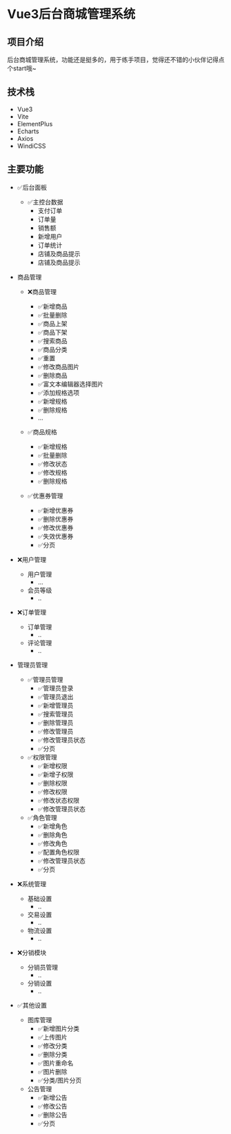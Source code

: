 # Vue3后台商城管理系统

## 项目介绍

后台商城管理系统，功能还是挺多的，用于练手项目，觉得还不错的小伙伴记得点个start哦~ 

## 技术栈
+ Vue3 
+ Vite 
+ ElementPlus 
+ Echarts
+ Axios 
+ WindiCSS

## 主要功能

- ✅后台面板
    - ✅主控台数据
        - 支付订单
        - 订单量
        - 销售额
        - 新增用户
        - 订单统计
        - 店铺及商品提示
        - 店铺及商品提示
- 商品管理
    - ❌商品管理
        - ✅新增商品
        - ✅批量删除
        - ✅商品上架
        - ✅商品下架
        - ✅搜索商品
        - ✅商品分类
        - ✅重置
        - ✅修改商品图片
        - ✅删除商品
        - ✅富文本编辑器选择图片
        - ✅添加规格选项
        - ✅新增规格
        - ✅删除规格
        - ...
    
    - ✅商品规格
        - ✅新增规格
        - ✅批量删除
        - ✅修改状态
        - ✅修改规格
        - ✅删除规格

     - ✅优惠券管理
        - ✅新增优惠券
        - ✅删除优惠券
        - ✅修改优惠券
        - ✅失效优惠券 
        - ✅分页
-  ❌用户管理
    - 用户管理
        - ...
    - 会员等级
        - ..
-  ❌订单管理
    - 订单管理
        - ..
    - 评论管理
        - ..        

- 管理员管理
    - ✅管理员管理
        - ✅管理员登录
        - ✅管理员退出
        - ✅新增管理员
        - ✅搜索管理员
        - ✅删除管理员
        - ✅修改管理员
        - ✅修改管理员状态
        - ✅分页
    -  ✅权限管理
        - ✅新增权限
        - ✅新增子权限
        - ✅删除权限
        - ✅修改权限
        - ✅修改状态权限
        - ✅修改管理员状态
    - ✅角色管理
        - ✅新增角色
        - ✅删除角色
        - ✅修改角色
        - ✅配置角色权限
        - ✅修改管理员状态
        - ✅分页
-  ❌系统管理
    - 基础设置
        - ..
    - 交易设置
        - ..
    - 物流设置
        - ..
- ❌分销模块
    - 分销员管理
        - ..
    - 分销设置
        - ..
- ✅其他设置
    - 图库管理
        - ✅新增图片分类
        - ✅上传图片
        - ✅修改分类
        - ✅删除分类
        - ✅图片重命名
        - ✅图片删除
        - ✅分类/图片分页
    - 公告管理
        - ✅新增公告
        - ✅修改公告
        - ✅删除公告
        - ✅分页


